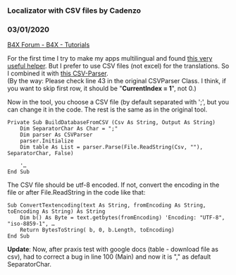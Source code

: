 ###  Localizator with CSV files by Cadenzo
### 03/01/2020
[B4X Forum - B4X - Tutorials](https://www.b4x.com/android/forum/threads/114404/)

For the first time I try to make my apps multilingual and found [this very useful helper](https://www.b4x.com/android/forum/threads/b4x-localizator-localize-your-b4x-applications.68751/#content). But I prefer to use CSV files (not excel) for the translations. So I combined it with [this CSV-Parser](https://www.b4x.com/android/forum/threads/b4x-csvparser-csv-parser-and-generator.110901/#content).  
(By the way: Please check line 43 in the original CSVParser Class. I think, if you want to skip first row, it should be "**CurrentIndex = 1**", not 0.)  
  
Now in the tool, you choose a CSV file (by default separated with ';', but you can change it in the code. The rest is the same as in the original tool.  

```B4X
Private Sub BuildDatabaseFromCSV (Csv As String, Output As String)  
    Dim SeparatorChar As Char = ";"  
    Dim parser As CSVParser  
    parser.Initialize  
    Dim table As List = parser.Parse(File.ReadString(Csv, ""), SeparatorChar, False)  
  
    '…  
End Sub
```

  
  
The CSV file should be utf-8 encoded. If not, convert the encoding in the file or after File.ReadString in the code like that:  

```B4X
Sub ConvertTextencoding(text As String, fromEncoding As String, toEncoding As String) As String  
    Dim b() As Byte = text.getbytes(fromEncoding) 'Encoding: "UTF-8", "iso-8859-1", …  
    Return BytesToString( b, 0, b.Length, toEncoding)  
End Sub
```

  
  
**Update**: Now, after praxis test with google docs (table - download file as csv), had to correct a bug in line 100 (Main) and now it is "," as default SeparatorChar.